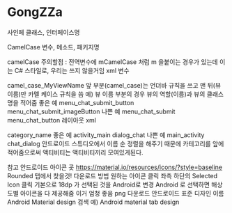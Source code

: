 # GongZZa
사인페
클래스, 인터페이스명

CamelCase
변수, 메소드, 패키지명

camelCase
주의할점 : 전역변수에 mCamelCase 처럼 m 을붙이는 경우가 있는데 이는 C# 스타일로, 우리는 쓰지 않을거임
xml 변수

camel_case_MyViewName
앞 부분(camel_case)는 언더바 규칙을 쓰고 맨 뒤(뷰 이름)만 카멜 케이스 규칙을 씀
예)
뷰 이름 부분의 경우 뷰의 역할(이름)과 뷰의 클래스명을 적어줌
좋은 예
menu_chat_submit_button
menu_chat_submit_imageButton
나쁜 예
menu_chat_submit
menu_chat_button
레이아웃 xml

category_name
좋은 예
activity_main
dialog_chat
나쁜 예
main_activity
chat_dialog
안드로이드 스튜디오에서 이름 순 정렬을 해주기 때문에 카테고리를 앞에 적어줌으로써 액티비티는 액티비티끼리 모여있게된다.

참고
안드로이드 아이콘 곳
https://material.io/resources/icons/?style=baseline
Rounded 탭에서 찾을것!
다운로드 방법
원하는 아이콘 클릭
좌측 하단의 Selected Icon 클릭
기본으로 18dp 가 선택된 것을 Android로 변경
Android 로 선택하면 해상도별 아이콘을 다 제공해줌
이거 엄청 좋음
png 다운로드
안드로이드 표준 디자인 이름
Android Material design 검색
예) Android material tab design
